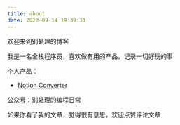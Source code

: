 ```yaml
---
title: about
date: 2023-09-14 19:39:31
---
```


欢迎来到别处理的博客

我是一名全栈程序员，喜欢做有用的产品，记录一切好玩的事

个人产品：
- [Notion Converter](https://www.notionconverter.com)

公众号：别处理的编程日常

如果你看了我的文章，觉得很有意思，欢迎点赞评论文章